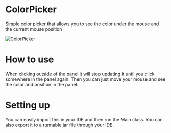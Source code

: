 # ColorPicker
Simple color picker that allows you to see the color under the mouse and the current mouse position

![ColorPicker](https://user-images.githubusercontent.com/96830417/147750436-8295245c-9343-4c80-9b74-6d21c6912c5d.png)

# How to use
When clicking outside of the panel it will stop updating it until you click somewhere in the panel again. Then you can just move your mouse and see the color and position in the panel.

# Setting up
You can easily import this in your IDE and then run the Main class. You can also export it to a runnable jar file through your IDE.
